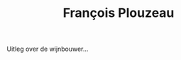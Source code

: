 ﻿---
title: François Plouzeau
huis:  Dom. de La Garrelière
dept:  Indre et Loire
regio: Touraine (Loire)
photo: plouzeaufr.jpg
layout: wijnhuis

wijnen:
    - naam:  Les Quarterons'11
      ref:   Loi 1167
      app:   A.O.C. Sancerre
      type:  Blanc sec
      cep:   Sauvignon blanc
      prijs: €14.31
      
    - naam:  Les Quarterons'12
      ref:   Loi 12--
      app:   A.O.C. Sancerre
      type:  Blanc sec
      cep:   Sauvignon blanc
      prijs: this wine will come in soon.
      
    - naam:  Akmèniné'11
      ref:   Loi 11--
      app:   A.O.C. Sancerre
      type:  Blanc sec
      cep:   Sauvignon blanc
      prijs: this wine will come in soon.
      
    - naam:  Skeveldra'10
      ref:   Loi 1085
      app:   A.O.C. Sancerre
      type:  Blanc sec
      cep:   Sauvignon blanc
      prijs: €22.20
      
    - naam:  Skeveldra'11
      ref:   Loi 11--
      app:   A.O.C. Sancerre
      type:  Blanc sec
      cep:   Sauvignon blanc
      prijs: this wine will come in soon.
      
    - naam:  Auksinis'11
      ref:   Loi 11--
      app:   A.O.C. Sancerre
      type:  Blanc sec
      cep:   Sauvignon blanc
      prijs: this wine will come in soon.
      
    - naam:  Saulétas'10
      ref:   Loi 1183
      app:   A.O.C. Sancerre
      type:  Blanc sec
      cep:   Sauvignon blanc
      prijs: €22.20
    

---
Uitleg over de wijnbouwer...
